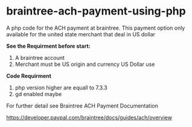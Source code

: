 # braintree-ach-payment-using-php
A php code for the ACH payment at braintree. This payment option only available for the united state merchant that deal in US dollar 

**See the Requirment before start:**
1. A braintree account
2. Merchant must be US origin and currency US Dollar use
   
**Code Requirment**
1. php version higher are equall to 7.3.3
2. gd enabled maybe

For further detail see Braintree ACH Payment Documentation

https://developer.paypal.com/braintree/docs/guides/ach/overview
